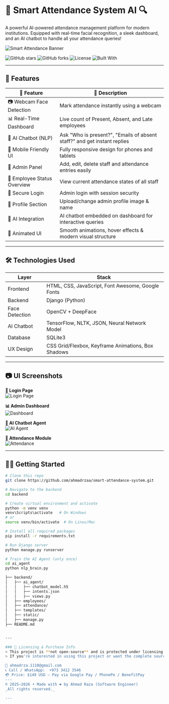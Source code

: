# 💼 Smart Attendance System AI 🔍
A powerful AI-powered attendance management platform for modern institutions. Equipped with real-time facial recognition, a sleek dashboard, and an AI chatbot to handle all your attendance queries!

![Smart Attendance Banner](https://github.com/user-attachments/assets/204487d5-2c44-4c4b-99a1-075deb97d896)

![GitHub stars](https://img.shields.io/github/stars/ahmadrzaa/smart-attendance-system?style=social)
![GitHub forks](https://img.shields.io/github/forks/ahmadrzaa/smart-attendance-system?style=social)
![License](https://img.shields.io/badge/license-Proprietary-red)
![Built With](https://img.shields.io/badge/Built%20With-Django%20%7C%20OpenCV%20%7C%20TensorFlow%20%7C%20HTML%2FCSS-blue)

---

## 🚀 Features

| 🌟 Feature                          | 💬 Description                                                                 |
|------------------------------------|--------------------------------------------------------------------------------|
| 📷 Webcam Face Detection           | Mark attendance instantly using a webcam                                       |
| 📊 Real-Time Dashboard             | Live count of Present, Absent, and Late employees                              |
| 🤖 AI Chatbot (NLP)                | Ask "Who is present?", "Emails of absent staff?" and get instant replies       |
| 📱 Mobile Friendly UI              | Fully responsive design for phones and tablets                                 |
| 🧠 Admin Panel                     | Add, edit, delete staff and attendance entries easily                          |
| 🧾 Employee Status Overview        | View current attendance states of all staff                                    |
| 🔐 Secure Login                   | Admin login with session security                                              |
| 👤 Profile Section                 | Upload/change admin profile image & name                                       |
| 💬 AI Integration                  | AI chatbot embedded on dashboard for interactive queries                       |
| 🎨 Animated UI                     | Smooth animations, hover effects & modern visual structure                     |

---

## 🛠️ Technologies Used

| Layer            | Stack |
|------------------|-------|
| Frontend         | HTML, CSS, JavaScript, Font Awesome, Google Fonts |
| Backend          | Django (Python) |
| Face Detection   | OpenCV + DeepFace |
| AI Chatbot       | TensorFlow, NLTK, JSON, Neural Network Model |
| Database         | SQLite3 |
| UX Design        | CSS Grid/Flexbox, Keyframe Animations, Box Shadows |

---

## 📷 UI Screenshots

**🔐 Login Page**  
![Login Page](https://github.com/user-attachments/assets/204487d5-2c44-4c4b-99a1-075deb97d896)

**📊 Admin Dashboard**  
![Dashboard](https://github.com/user-attachments/assets/c2cc4c42-0758-4812-97dd-d5eb4c460a8a)

**🤖 AI Chatbot Agent**  
![AI Agent](https://github.com/user-attachments/assets/f1a2af60-a575-47b2-a3e6-3c98c2d7322d)

**📝 Attendance Module**  
![Attendance](https://github.com/user-attachments/assets/81d40852-6481-4e06-ab0a-aa2be9bdb392)

---

## 🧑‍💻 Getting Started

```bash
# Clone this repo
git clone https://github.com/ahmadrzaa/smart-attendance-system.git

# Navigate to the backend
cd backend

# Create virtual environment and activate
python -m venv venv
venv\Scripts\activate   # On Windows
# or
source venv/bin/activate  # On Linux/Mac

# Install all required packages
pip install -r requirements.txt

# Run Django server
python manage.py runserver

# Train the AI Agent (only once)
cd ai_agent
python nlp_brain.py

├── backend/
│   ├── ai_agent/
│   │   ├── chatbot_model.h5
│   │   ├── intents.json
│   │   ├── views.py
│   ├── employees/
│   ├── attendance/
│   ├── templates/
│   ├── static/
│   ├── manage.py
├── README.md


---

### 🔐 Licensing & Purchase Info
> This project is **not open-source** and is protected under licensing terms.  
> If you're interested in using this project or want the complete source code:

📧 ahmadrza.1110@gmail.com
📞 Call / WhatsApp:  +973 3412 3546
💳 Price: $149 USD — Pay via Google Pay / PhonePe / BenefitPay
---
© 2025–2026 • Made with ❤️ by Ahmad Raza (Software Engineer)
_All rights reserved._

---
